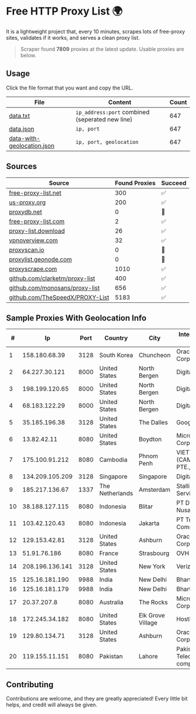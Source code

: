 
# Free HTTP Proxy List 🌍

It is a lightweight project that, every 10 minutes, scrapes lots of free-proxy sites, validates if it works, and serves a clean proxy list.


> Scraper found **7809** proxies at the latest update. Usable proxies are below.

## Usage

Click the file format that you want and copy the URL.


|File|Content|Count|
|----|-------|-----|
|[data.txt](https://raw.githubusercontent.com/themiralay/Proxy-List-World/master/data.txt)|`ip_address:port` combined (seperated new line)|647|
|[data.json](https://raw.githubusercontent.com/themiralay/Proxy-List-World/master/data.json)|`ip, port`|647|
|[data-with-geolocation.json](https://raw.githubusercontent.com/themiralay/Proxy-List-World/master/data-with-geolocation.json)|`ip, port, geolocation`|647|

## Sources

|Source|Found Proxies|Succeed|
|------|-------------|-------|
|[free-proxy-list.net](https://free-proxy-list.net)|300|✅|
|[us-proxy.org](https://www.us-proxy.org)|200|✅|
|[proxydb.net](http://proxydb.net)|0|🚫|
|[free-proxy-list.com](https://free-proxy-list.com/?page=&port=&type%5B%5D=http&type%5B%5D=https&up_time=0&search=Search)|2|✅|
|[proxy-list.download](https://www.proxy-list.download/HTTP)|26|✅|
|[vpnoverview.com](https://vpnoverview.com/privacy/anonymous-browsing/free-proxy-servers)|32|✅|
|[proxyscan.io](https://www.proxyscan.io)|0|🚫|
|[proxylist.geonode.com](https://proxylist.geonode.com/api/proxy-list?limit=300&page=1&sort_by=lastChecked&sort_type=desc&protocols=http,https)|0|🚫|
|[proxyscrape.com](https://api.proxyscrape.com/v2/?request=displayproxies&protocol=http&timeout=10000&country=all&ssl=all&anonymity=all)|1010|✅|
|[github.com/clarketm/proxy-list](https://raw.githubusercontent.com/clarketm/proxy-list/master/proxy-list-raw.txt)|400|✅|
|[github.com/monosans/proxy-list](https://raw.githubusercontent.com/monosans/proxy-list/main/proxies/http.txt)|656|✅|
|[github.com/TheSpeedX/PROXY-List](https://raw.githubusercontent.com/TheSpeedX/PROXY-List/master/http.txt)|5183|✅|


## Sample Proxies With Geolocation Info

|#|Ip|Port|Country|City|Internet Service Provider|
|-|--|----|-------|----|-------------------------|
|1|158.180.68.39|3128|South Korea|Chuncheon|Oracle Corporation|
|2|64.227.30.121|8000|United States|North Bergen|DigitalOcean, LLC|
|3|198.199.120.65|8000|United States|North Bergen|DigitalOcean, LLC|
|4|68.183.122.29|8000|United States|North Bergen|DigitalOcean, LLC|
|5|35.185.196.38|3128|United States|The Dalles|Google LLC|
|6|13.82.42.11|8080|United States|Boydton|Microsoft Corporation|
|7|175.100.91.212|8080|Cambodia|Phnom Penh|VIETTEL (CAMBODIA) PTE., LTD|
|8|134.209.105.209|3128|Singapore|Singapore|DigitalOcean, LLC|
|9|185.217.136.67|1337|The Netherlands|Amsterdam|Stallion Network Services Limited|
|10|38.188.127.115|8080|Indonesia|Blitar|PT Data Buana Nusantara|
|11|103.42.120.43|8080|Indonesia|Jakarta|PT Transhybrid Communication|
|12|129.153.42.81|3128|United States|Ashburn|Oracle Corporation|
|13|51.91.76.186|8080|France|Strasbourg|OVH SAS|
|14|208.196.136.141|3128|United States|New York|Verizon Business|
|15|125.16.181.190|9988|India|New Delhi|Bharti Airtel|
|16|125.16.181.179|9988|India|New Delhi|Bharti Airtel|
|17|20.37.207.8|8080|Australia|The Rocks|Microsoft Corporation|
|18|172.245.34.182|8080|United States|Elk Grove Village|HostPapa|
|19|129.80.134.71|3128|United States|Ashburn|Oracle Corporation|
|20|119.155.11.151|8080|Pakistan|Lahore|Pakistan Telecommuication company limited|



## Contributing

Contributions are welcome, and they are greatly appreciated! Every
little bit helps, and credit will always be given.

